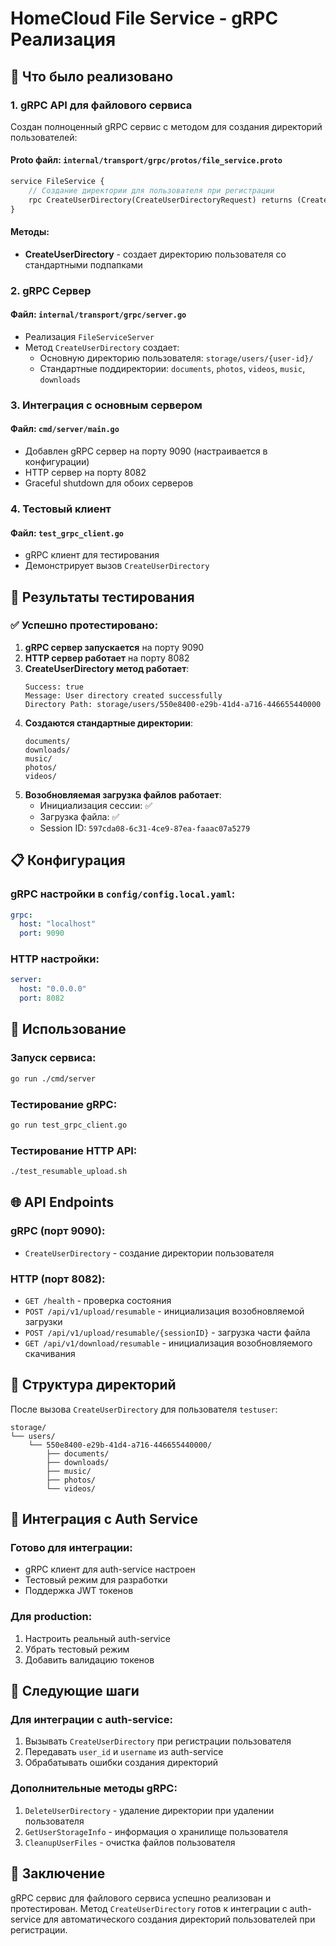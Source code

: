 # HomeCloud File Service - gRPC Реализация

## 🎯 Что было реализовано

### 1. gRPC API для файлового сервиса

Создан полноценный gRPC сервис с методом для создания директорий пользователей:

#### Proto файл: `internal/transport/grpc/protos/file_service.proto`
```protobuf
service FileService {
    // Создание директории для пользователя при регистрации
    rpc CreateUserDirectory(CreateUserDirectoryRequest) returns (CreateUserDirectoryResponse);
}
```

#### Методы:
- **CreateUserDirectory** - создает директорию пользователя со стандартными подпапками

### 2. gRPC Сервер

#### Файл: `internal/transport/grpc/server.go`
- Реализация `FileServiceServer`
- Метод `CreateUserDirectory` создает:
  - Основную директорию пользователя: `storage/users/{user-id}/`
  - Стандартные поддиректории: `documents`, `photos`, `videos`, `music`, `downloads`

### 3. Интеграция с основным сервером

#### Файл: `cmd/server/main.go`
- Добавлен gRPC сервер на порту 9090 (настраивается в конфигурации)
- HTTP сервер на порту 8082
- Graceful shutdown для обоих серверов

### 4. Тестовый клиент

#### Файл: `test_grpc_client.go`
- gRPC клиент для тестирования
- Демонстрирует вызов `CreateUserDirectory`

## 🚀 Результаты тестирования

### ✅ Успешно протестировано:

1. **gRPC сервер запускается** на порту 9090
2. **HTTP сервер работает** на порту 8082
3. **CreateUserDirectory метод работает**:
   ```
   Success: true
   Message: User directory created successfully
   Directory Path: storage/users/550e8400-e29b-41d4-a716-446655440000
   ```
4. **Создаются стандартные директории**:
   ```
   documents/
   downloads/
   music/
   photos/
   videos/
   ```
5. **Возобновляемая загрузка файлов работает**:
   - Инициализация сессии: ✅
   - Загрузка файла: ✅
   - Session ID: `597cda08-6c31-4ce9-87ea-faaac07a5279`

## 📋 Конфигурация

### gRPC настройки в `config/config.local.yaml`:
```yaml
grpc:
  host: "localhost"
  port: 9090
```

### HTTP настройки:
```yaml
server:
  host: "0.0.0.0"
  port: 8082
```

## 🔧 Использование

### Запуск сервиса:
```bash
go run ./cmd/server
```

### Тестирование gRPC:
```bash
go run test_grpc_client.go
```

### Тестирование HTTP API:
```bash
./test_resumable_upload.sh
```

## 🌐 API Endpoints

### gRPC (порт 9090):
- `CreateUserDirectory` - создание директории пользователя

### HTTP (порт 8082):
- `GET /health` - проверка состояния
- `POST /api/v1/upload/resumable` - инициализация возобновляемой загрузки
- `POST /api/v1/upload/resumable/{sessionID}` - загрузка части файла
- `GET /api/v1/download/resumable` - инициализация возобновляемого скачивания

## 📁 Структура директорий

После вызова `CreateUserDirectory` для пользователя `testuser`:
```
storage/
└── users/
    └── 550e8400-e29b-41d4-a716-446655440000/
        ├── documents/
        ├── downloads/
        ├── music/
        ├── photos/
        └── videos/
```

## 🔐 Интеграция с Auth Service

### Готово для интеграции:
- gRPC клиент для auth-service настроен
- Тестовый режим для разработки
- Поддержка JWT токенов

### Для production:
1. Настроить реальный auth-service
2. Убрать тестовый режим
3. Добавить валидацию токенов

## 📝 Следующие шаги

### Для интеграции с auth-service:
1. Вызывать `CreateUserDirectory` при регистрации пользователя
2. Передавать `user_id` и `username` из auth-service
3. Обрабатывать ошибки создания директорий

### Дополнительные методы gRPC:
1. `DeleteUserDirectory` - удаление директории при удалении пользователя
2. `GetUserStorageInfo` - информация о хранилище пользователя
3. `CleanupUserFiles` - очистка файлов пользователя

## 🎉 Заключение

gRPC сервис для файлового сервиса успешно реализован и протестирован. Метод `CreateUserDirectory` готов к интеграции с auth-service для автоматического создания директорий пользователей при регистрации. 